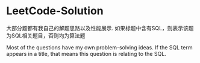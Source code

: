 # LeetCode-Solution

大部分题都有我自己的解题思路以及性能展示. 如果标题中含有SQL，则表示该题为SQL相关题目，否则均为算法题

Most of the questions have my own problem-solving ideas. If the SQL term appears in a title, that means this question is relating to the SQL.


